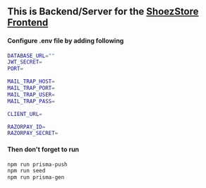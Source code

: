 ## This is Backend/Server for the [ShoezStore Frontend](https://github.com/Thisisaarush/ShoezStore)

#### Configure .env file by adding following

```sh
DATABASE_URL=""
JWT_SECRET=
PORT=

MAIL_TRAP_HOST=
MAIL_TRAP_PORT=
MAIL_TRAP_USER=
MAIL_TRAP_PASS=

CLIENT_URL=

RAZORPAY_ID=
RAZORPAY_SECRET=
```

#### Then don't forget to run

```sh
npm run prisma-push
npm run seed
npm run prisma-gen
```
